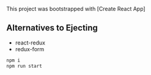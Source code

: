 This project was bootstrapped with [Create React App]

## Alternatives to Ejecting
* react-redux
* redux-form

```js
npm i
npm run start
```
